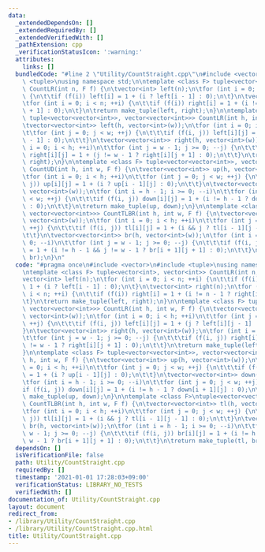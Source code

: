 ```yaml
---
data:
  _extendedDependsOn: []
  _extendedRequiredBy: []
  _extendedVerifiedWith: []
  _pathExtension: cpp
  _verificationStatusIcon: ':warning:'
  attributes:
    links: []
  bundledCode: "#line 2 \"Utility/CountStraight.cpp\"\n#include <vector>\n#include\
    \ <tuple>\nusing namespace std;\n\ntemplate <class F> tuple<vector<int>, vector<int>>\
    \ CountLR(int n, F f) {\n\tvector<int> left(n);\n\tfor (int i = 0; i < n; ++i)\
    \ {\n\t\tif (f(i)) left[i] = 1 + (i ? left[i - 1] : 0);\n\t}\n\tvector<int> right(n);\n\
    \tfor (int i = 0; i < n; ++i) {\n\t\tif (f(i)) right[i] = 1 + (i != n - 1 ? right[i\
    \ + 1] : 0);\n\t}\n\treturn make_tuple(left, right);\n}\n\ntemplate <class F>\
    \ tuple<vector<vector<int>>, vector<vector<int>>> CountLR(int h, int w, F f) {\n\
    \tvector<vector<int>> left(h, vector<int>(w));\n\tfor (int i = 0; i < h; ++i)\n\
    \t\tfor (int j = 0; j < w; ++j) {\n\t\t\tif (f(i, j)) left[i][j] = 1 + (j ? left[i][j\
    \ - 1] : 0);\n\t\t}\n\tvector<vector<int>> right(h, vector<int>(w));\n\tfor (int\
    \ i = 0; i < h; ++i)\n\t\tfor (int j = w - 1; j >= 0; --j) {\n\t\t\tif (f(i, j))\
    \ right[i][j] = 1 + (j != w - 1 ? right[i][j + 1] : 0);\n\t\t}\n\treturn make_tuple(left,\
    \ right);\n}\n\ntemplate <class F> tuple<vector<vector<int>>, vector<vector<int>>>\
    \ CountUD(int h, int w, F f) {\n\tvector<vector<int>> up(h, vector<int>(w));\n\
    \tfor (int i = 0; i < h; ++i)\n\t\tfor (int j = 0; j < w; ++j) {\n\t\t\tif (f(i,\
    \ j)) up[i][j] = 1 + (i ? up[i - 1][j] : 0);\n\t\t}\n\tvector<vector<int>> down(h,\
    \ vector<int>(w));\n\tfor (int i = h - 1; i >= 0; --i)\n\t\tfor (int j = 0; j\
    \ < w; ++j) {\n\t\t\tif (f(i, j)) down[i][j] = 1 + (i != h - 1 ? down[i + 1][j]\
    \ : 0);\n\t\t}\n\treturn make_tuple(up, down);\n}\n\ntemplate <class F>\ntuple<vector<vector<int>>,\
    \ vector<vector<int>>> CountTLBR(int h, int w, F f) {\n\tvector<vector<int>> tl(h,\
    \ vector<int>(w));\n\tfor (int i = 0; i < h; ++i)\n\t\tfor (int j = 0; j < w;\
    \ ++j) {\n\t\t\tif (f(i, j)) tl[i][j] = 1 + (i && j ? tl[i - 1][j - 1] : 0);\n\
    \t\t}\n\tvector<vector<int>> br(h, vector<int>(w));\n\tfor (int i = h - 1; i >=\
    \ 0; --i)\n\t\tfor (int j = w - 1; j >= 0; --j) {\n\t\t\tif (f(i, j)) br[i][j]\
    \ = 1 + (i != h - 1 && j != w - 1 ? br[i + 1][j + 1] : 0);\n\t\t}\n\treturn make_tuple(tl,\
    \ br);\n}\n"
  code: "#pragma once\n#include <vector>\n#include <tuple>\nusing namespace std;\n\
    \ntemplate <class F> tuple<vector<int>, vector<int>> CountLR(int n, F f) {\n\t\
    vector<int> left(n);\n\tfor (int i = 0; i < n; ++i) {\n\t\tif (f(i)) left[i] =\
    \ 1 + (i ? left[i - 1] : 0);\n\t}\n\tvector<int> right(n);\n\tfor (int i = 0;\
    \ i < n; ++i) {\n\t\tif (f(i)) right[i] = 1 + (i != n - 1 ? right[i + 1] : 0);\n\
    \t}\n\treturn make_tuple(left, right);\n}\n\ntemplate <class F> tuple<vector<vector<int>>,\
    \ vector<vector<int>>> CountLR(int h, int w, F f) {\n\tvector<vector<int>> left(h,\
    \ vector<int>(w));\n\tfor (int i = 0; i < h; ++i)\n\t\tfor (int j = 0; j < w;\
    \ ++j) {\n\t\t\tif (f(i, j)) left[i][j] = 1 + (j ? left[i][j - 1] : 0);\n\t\t\
    }\n\tvector<vector<int>> right(h, vector<int>(w));\n\tfor (int i = 0; i < h; ++i)\n\
    \t\tfor (int j = w - 1; j >= 0; --j) {\n\t\t\tif (f(i, j)) right[i][j] = 1 + (j\
    \ != w - 1 ? right[i][j + 1] : 0);\n\t\t}\n\treturn make_tuple(left, right);\n\
    }\n\ntemplate <class F> tuple<vector<vector<int>>, vector<vector<int>>> CountUD(int\
    \ h, int w, F f) {\n\tvector<vector<int>> up(h, vector<int>(w));\n\tfor (int i\
    \ = 0; i < h; ++i)\n\t\tfor (int j = 0; j < w; ++j) {\n\t\t\tif (f(i, j)) up[i][j]\
    \ = 1 + (i ? up[i - 1][j] : 0);\n\t\t}\n\tvector<vector<int>> down(h, vector<int>(w));\n\
    \tfor (int i = h - 1; i >= 0; --i)\n\t\tfor (int j = 0; j < w; ++j) {\n\t\t\t\
    if (f(i, j)) down[i][j] = 1 + (i != h - 1 ? down[i + 1][j] : 0);\n\t\t}\n\treturn\
    \ make_tuple(up, down);\n}\n\ntemplate <class F>\ntuple<vector<vector<int>>, vector<vector<int>>>\
    \ CountTLBR(int h, int w, F f) {\n\tvector<vector<int>> tl(h, vector<int>(w));\n\
    \tfor (int i = 0; i < h; ++i)\n\t\tfor (int j = 0; j < w; ++j) {\n\t\t\tif (f(i,\
    \ j)) tl[i][j] = 1 + (i && j ? tl[i - 1][j - 1] : 0);\n\t\t}\n\tvector<vector<int>>\
    \ br(h, vector<int>(w));\n\tfor (int i = h - 1; i >= 0; --i)\n\t\tfor (int j =\
    \ w - 1; j >= 0; --j) {\n\t\t\tif (f(i, j)) br[i][j] = 1 + (i != h - 1 && j !=\
    \ w - 1 ? br[i + 1][j + 1] : 0);\n\t\t}\n\treturn make_tuple(tl, br);\n}\n"
  dependsOn: []
  isVerificationFile: false
  path: Utility/CountStraight.cpp
  requiredBy: []
  timestamp: '2021-01-01 17:28:03+09:00'
  verificationStatus: LIBRARY_NO_TESTS
  verifiedWith: []
documentation_of: Utility/CountStraight.cpp
layout: document
redirect_from:
- /library/Utility/CountStraight.cpp
- /library/Utility/CountStraight.cpp.html
title: Utility/CountStraight.cpp
---
```

